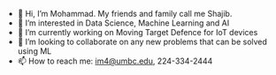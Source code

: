 - 👋 Hi, I’m Mohammad. My friends and family call me Shajib.
- 👀 I’m interested in Data Science, Machine Learning and AI
- 🌱 I’m currently working on Moving Target Defence for IoT devices 
- 💞️ I’m looking to collaborate on any new problems that can be solved using ML
- 📫 How to reach me: im4@umbc.edu, 224-334-2444

<!---
shajib2be/shajib2be is a ✨ special ✨ repository because its `README.md` (this file) appears on your GitHub profile.
You can click the Preview link to take a look at your changes.
--->

